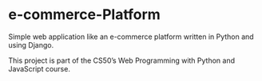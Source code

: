# e-commerce-Platform
Simple web application like an e-commerce platform written in Python and using Django.

This project is part of the CS50’s Web Programming with Python and JavaScript course.
